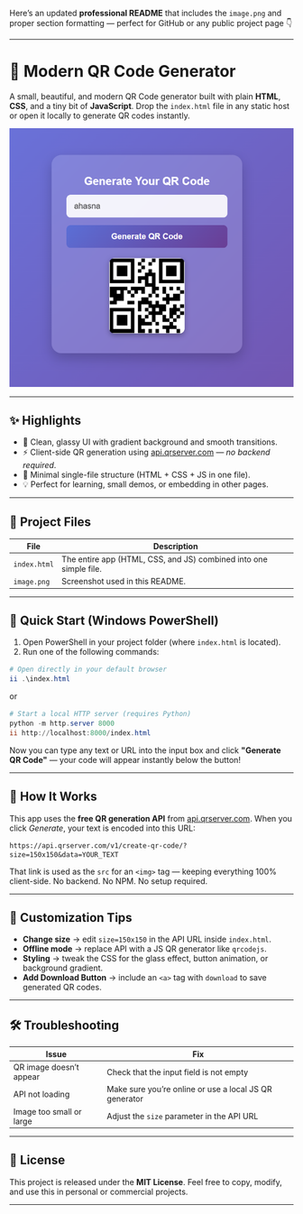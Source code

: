 Here’s an updated **professional README** that includes the `image.png` and proper section formatting — perfect for GitHub or any public project page 👇

---

# 🧊 Modern QR Code Generator

A small, beautiful, and modern QR Code generator built with plain **HTML**, **CSS**, and a tiny bit of **JavaScript**.
Drop the `index.html` file in any static host or open it locally to generate QR codes instantly.

![QR Code Generator Screenshot](image.png)

---

## ✨ Highlights

* 🎨 Clean, glassy UI with gradient background and smooth transitions.
* ⚡ Client-side QR generation using [api.qrserver.com](https://api.qrserver.com) — *no backend required*.
* 🧩 Minimal single-file structure (HTML + CSS + JS in one file).
* 💡 Perfect for learning, small demos, or embedding in other pages.

---

## 📁 Project Files

| File         | Description                                                       |
| ------------ | ----------------------------------------------------------------- |
| `index.html` | The entire app (HTML, CSS, and JS) combined into one simple file. |
| `image.png`  | Screenshot used in this README.                                   |

---

## 🚀 Quick Start (Windows PowerShell)

1. Open PowerShell in your project folder (where `index.html` is located).
2. Run one of the following commands:

```powershell
# Open directly in your default browser
ii .\index.html
```

or

```powershell
# Start a local HTTP server (requires Python)
python -m http.server 8000
ii http://localhost:8000/index.html
```

Now you can type any text or URL into the input box and click **"Generate QR Code"** —
your code will appear instantly below the button!

---

## 🧠 How It Works

This app uses the **free QR generation API** from [api.qrserver.com](https://goqr.me/api/).
When you click *Generate*, your text is encoded into this URL:

```
https://api.qrserver.com/v1/create-qr-code/?size=150x150&data=YOUR_TEXT
```

That link is used as the `src` for an `<img>` tag — keeping everything 100% client-side.
No backend. No NPM. No setup required.

---

## 🎨 Customization Tips

* **Change size** → edit `size=150x150` in the API URL inside `index.html`.
* **Offline mode** → replace API with a JS QR generator like `qrcodejs`.
* **Styling** → tweak the CSS for the glass effect, button animation, or background gradient.
* **Add Download Button** → include an `<a>` tag with `download` to save generated QR codes.

---

## 🛠 Troubleshooting

| Issue                    | Fix                                                    |
| ------------------------ | ------------------------------------------------------ |
| QR image doesn’t appear  | Check that the input field is not empty                |
| API not loading          | Make sure you’re online or use a local JS QR generator |
| Image too small or large | Adjust the `size` parameter in the API URL             |

---

## 📜 License

This project is released under the **MIT License**.
Feel free to copy, modify, and use this in personal or commercial projects.

---
